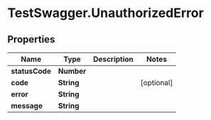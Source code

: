 # TestSwagger.UnauthorizedError

## Properties

Name | Type | Description | Notes
------------ | ------------- | ------------- | -------------
**statusCode** | **Number** |  | 
**code** | **String** |  | [optional] 
**error** | **String** |  | 
**message** | **String** |  | 


